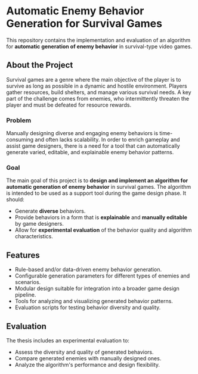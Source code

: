 # Automatic Enemy Behavior Generation for Survival Games

This repository contains the implementation and evaluation of an algorithm for **automatic generation of enemy behavior** in survival-type video games.

## About the Project

Survival games are a genre where the main objective of the player is to survive as long as possible in a dynamic and hostile environment. Players gather resources, build shelters, and manage various survival needs. A key part of the challenge comes from enemies, who intermittently threaten the player and must be defeated for resource rewards.

### Problem

Manually designing diverse and engaging enemy behaviors is time-consuming and often lacks scalability. In order to enrich gameplay and assist game designers, there is a need for a tool that can automatically generate varied, editable, and explainable enemy behavior patterns.

### Goal

The main goal of this project is to **design and implement an algorithm for automatic generation of enemy behavior** in survival games. The algorithm is intended to be used as a support tool during the game design phase. It should:

* Generate **diverse** behaviors.
* Provide behaviors in a form that is **explainable** and **manually editable** by game designers.
* Allow for **experimental evaluation** of the behavior quality and algorithm characteristics.

## Features

* Rule-based and/or data-driven enemy behavior generation.
* Configurable generation parameters for different types of enemies and scenarios.
* Modular design suitable for integration into a broader game design pipeline.
* Tools for analyzing and visualizing generated behavior patterns.
* Evaluation scripts for testing behavior diversity and quality.


## Evaluation

The thesis includes an experimental evaluation to:

* Assess the diversity and quality of generated behaviors.
* Compare generated enemies with manually designed ones.
* Analyze the algorithm's performance and design flexibility.
